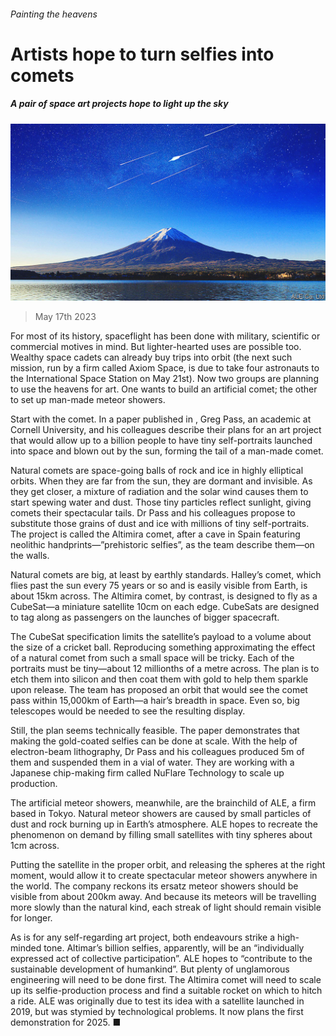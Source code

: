 ###### Painting the heavens

# Artists hope to turn selfies into comets 

##### A pair of space art projects hope to light up the sky 

![image](images/20230520_STP003.jpg) 

> May 17th 2023 

For most of its history, spaceflight has been done with military, scientific or commercial motives in mind. But lighter-hearted uses are possible too. Wealthy space cadets can already buy trips into orbit (the next such mission, run by a firm called Axiom Space, is due to take four astronauts to the International Space Station on May 21st). Now two groups are planning to use the heavens for art. One wants to build an artificial comet; the other to set up man-made meteor showers.

Start with the comet. In a paper published in , Greg Pass, an academic at Cornell University, and his colleagues describe their plans for an art project that would allow up to a billion people to have tiny self-portraits launched into space and blown out by the sun, forming the tail of a man-made comet. 

Natural comets are space-going balls of rock and ice in highly elliptical orbits. When they are far from the sun, they are dormant and invisible. As they get closer, a mixture of radiation and the solar wind causes them to start spewing water and dust. Those tiny particles reflect sunlight, giving comets their spectacular tails. Dr Pass and his colleagues propose to substitute those grains of dust and ice with millions of tiny self-portraits. The project is called the Altimira comet, after a cave in Spain featuring neolithic handprints—”prehistoric selfies”, as the team describe them—on the walls. 

Natural comets are big, at least by earthly standards. Halley’s comet, which flies past the sun every 75 years or so and is easily visible from Earth, is about 15km across. The Altimira comet, by contrast, is designed to fly as a CubeSat—a miniature satellite 10cm on each edge. CubeSats are designed to tag along as passengers on the launches of bigger spacecraft. 

The CubeSat specification limits the satellite’s payload to a volume about the size of a cricket ball. Reproducing something approximating the effect of a natural comet from such a small space will be tricky. Each of the portraits must be tiny—about 12 millionths of a metre across. The plan is to etch them into silicon and then coat them with gold to help them sparkle upon release. The team has proposed an orbit that would see the comet pass within 15,000km of Earth—a hair’s breadth in space. Even so, big telescopes would be needed to see the resulting display. 

Still, the plan seems technically feasible. The paper demonstrates that making the gold-coated selfies can be done at scale. With the help of electron-beam lithography, Dr Pass and his colleagues produced 5m of them and suspended them in a vial of water. They are working with a Japanese chip-making firm called NuFlare Technology to scale up production. 

The artificial meteor showers, meanwhile, are the brainchild of ALE, a firm based in Tokyo. Natural meteor showers are caused by small particles of dust and rock burning up in Earth’s atmosphere. ALE hopes to recreate the phenomenon on demand by filling small satellites with tiny spheres about 1cm across. 

Putting the satellite in the proper orbit, and releasing the spheres at the right moment, would allow it to create spectacular meteor showers anywhere in the world. The company reckons its ersatz meteor showers should be visible from about 200km away. And because its meteors will be travelling more slowly than the natural kind, each streak of light should remain visible for longer. 

As is  for any self-regarding art project, both endeavours strike a high-minded tone. Altimar’s billion selfies, apparently, will be an “individually expressed act of collective participation”. ALE hopes to “contribute to the sustainable development of humankind”. But plenty of unglamorous engineering will need to be done first. The Altimira comet will need to scale up its selfie-production process and find a suitable rocket on which to hitch a ride. ALE was originally due to test its idea with a satellite launched in 2019, but was stymied by technological problems. It now plans the first demonstration for 2025. ■


